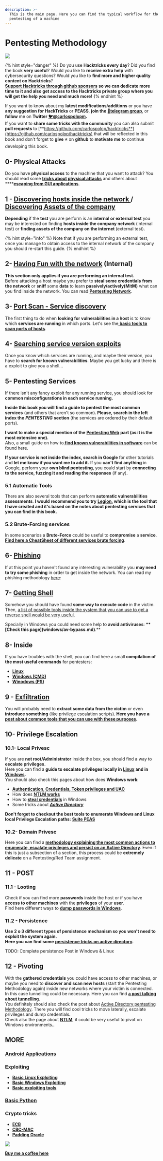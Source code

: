 ```yaml
---
description: >-
  This is the main page. Here you can find the typical workflow for the
  pentesting of a machine
---
```


# Pentesting Methodology

![](.gitbook/assets/portada-2.png)

{% hint style="danger" %}
Do you use **Hacktricks every day**? Did you find the book **very** **useful**? Would you like to **receive extra help** with cybersecurity questions? Would you like to **find more and higher quality content on Hacktricks**?  
[**Support Hacktricks through github sponsors**](https://github.com/sponsors/carlospolop) **so we can dedicate more time to it and also get access to the Hacktricks private group where you will get the help you need and much more!**
{% endhint %}

If you want to know about my **latest modifications**/**additions** or you have **any suggestion for HackTricks** or **PEASS**, **join the** [**💬**](https://emojipedia.org/speech-balloon/)[**telegram group**](https://t.me/peass), or **follow** me on **Twitter** [**🐦**](https://github.com/carlospolop/hacktricks/tree/7af18b62b3bdc423e11444677a6a73d4043511e9/[https:/emojipedia.org/bird/README.md)[**@carlospolopm**](https://twitter.com/carlospolopm)**.**  
If you want to **share some tricks with the community** you can also submit **pull requests** to [**https://github.com/carlospolop/hacktricks**](https://github.com/carlospolop/hacktricks) that will be reflected in this book and don't forget to **give ⭐** on **github** to **motivate** **me** to continue developing this book.

## 0- Physical Attacks

Do you have **physical access** to the machine that you want to attack? You should read some [**tricks about physical attacks**](physical-attacks/physical-attacks.md) and others about ****[**escaping from GUI applications**](physical-attacks/escaping-from-gui-applications/).

## 1 - [Discovering hosts inside the network ](pentesting/pentesting-network/#discovering-hosts)/ [Discovering Assets of the company](external-recon-methodology/)

**Depending** if the **test** you are perform is an **internal or external test** you may be interested on finding **hosts inside the company network** \(internal test\) or **finding assets of the company on the internet** \(external test\).

{% hint style="info" %}
Note that if you are performing an external test, once you manage to obtain access to the internal network of the company you should re-start this guide.
{% endhint %}

## **2-** [**Having Fun with the network**](pentesting/pentesting-network/) **\(Internal\)**

**This section only applies if you are performing an internal test.**  
Before attacking a host maybe you prefer to **steal some credentials** **from the network** or **sniff** some **data** to learn **passively/actively\(MitM\)** what can you find inside the network. You can read [**Pentesting Network**](pentesting/pentesting-network/#sniffing).

## 3- [Port Scan - Service discovery](pentesting/pentesting-network/#scanning-hosts)

The first thing to do when **looking for vulnerabilities in a host** is to know which **services are running** in which ports. Let's see the[ **basic tools to scan ports of hosts**](pentesting/pentesting-network/#scanning-hosts).

## **4-** [Searching service version exploits](search-exploits.md)

Once you know which services are running, and maybe their version, you have to **search for known vulnerabilities**. Maybe you get lucky and there is a exploit to give you a shell...

## **5-** Pentesting Services

If there isn't any fancy exploit for any running service, you should look for **common misconfigurations in each service running.**

**Inside this book you will find a guide to pentest the most common services** \(and others that aren't so common\)**. Please, search in the left index the** _**PENTESTING**_ **section** \(the services are ordered by their default ports\).

**I want to make a special mention of the** [**Pentesting Web**](pentesting/pentesting-web/) **part \(as it is the most extensive one\).**  
Also, a small guide on how to[ **find known vulnerabilities in software**](search-exploits.md) can be found here.

**If your service is not inside the index, search in Google** for other tutorials and **let me know if you want me to add it.** If you **can't find anything** in Google, perform your **own blind pentesting**, you could start by **connecting to the service, fuzzing it and reading the responses** \(if any\).

### 5.1 Automatic Tools

There are also several tools that can perform **automatic vulnerabilities assessments**. **I would recommend you to try** [**Legion**](https://github.com/carlospolop/legion)**, which is the tool that I have created and it's based on the notes about pentesting services that you can find in this book.**

### **5.2 Brute-Forcing services**

In some scenarios a **Brute-Force** could be useful to **compromise** a **service**. [**Find here a CheatSheet of different services brute forcing**](brute-force.md)**.**

## 6- [Phishing](phishing-methodology/)

If at this point you haven't found any interesting vulnerability you **may need to try some phishing** in order to get inside the network. You can read my phishing methodology [here](phishing-methodology/):

## **7-** [**Getting Shell**](shells/shells/)

Somehow you should have found **some way to execute code** in the victim. Then, [a list of possible tools inside the system that you can use to get a reverse shell would be very useful](shells/shells/).

Specially in Windows you could need some help to **avoid antiviruses**: **\*\*\[**Check this page**\]\(windows/av-bypass.md\)**.\*\*

## 8- Inside

If you have troubles with the shell, you can find here a small **compilation of the most useful commands** for pentesters:

* [**Linux**](linux-unix/useful-linux-commands/)
* [**Windows \(CMD\)**](windows/basic-cmd-for-pentesters.md)
* [**Winodows \(PS\)**](windows/basic-powershell-for-pentesters/)

## **9 -** [**Exfiltration**](exfiltration.md)

You will probably need to **extract some data from the victim** or even **introduce something** \(like privilege escalation scripts\). **Here you have a** [**post about common tools that you can use with these purposes**](exfiltration.md)**.**

## **10- Privilege Escalation**

### **10.1- Local Privesc**

If you are **not root/Administrator** inside the box, you should find a way to **escalate privileges.**  
Here you can find a **guide to escalate privileges locally in** [**Linux**](linux-unix/privilege-escalation/) **and in** [**Windows**](windows/windows-local-privilege-escalation/)**.**  
You should also check this pages about how does **Windows work**:

* [**Authentication, Credentials, Token privileges and UAC**](windows/authentication-credentials-uac-and-efs.md)
* How does [**NTLM works**](windows/ntlm/)
* How to [**steal credentials**](windows/stealing-credentials/) in Windows
* Some tricks about [_**Active Directory**_](windows/active-directory-methodology/)

**Don't forget to checkout the best tools to enumerate Windows and Linux local Privilege Escalation paths:** [**Suite PEAS**](https://github.com/carlospolop/privilege-escalation-awesome-scripts-suite)

### **10.2- Domain Privesc**

Here you can find a [**methodology explaining the most common actions to enumerate, escalate privileges and persist on an Active Directory**](windows/active-directory-methodology/). Even if this is just a subsection of a section, this process could be **extremely delicate** on a Pentesting/Red Team assignment.

## 11 - POST

### **11**.1 - Looting

Check if you can find more **passwords** inside the host or if you have **access to other machines** with the **privileges** of your **user**.  
Find here different ways to [**dump passwords in Windows**](windows/stealing-credentials/).

### 11.2 - Persistence

**Use 2 o 3 different types of persistence mechanism so you won't need to exploit the system again.  
Here you can find some** [**persistence tricks on active directory**](windows/active-directory-methodology/#persistence)**.**

TODO: Complete persistence Post in Windows & Linux

## 12 - Pivoting

With the **gathered credentials** you could have access to other machines, or maybe you need to **discover and scan new hosts** \(start the Pentesting Methodology again\) inside new networks where your victim is connected.  
In this case tunnelling could be necessary. Here you can find [**a post talking about tunnelling**](tunneling-and-port-forwarding.md).  
You definitely should also check the post about [Active Directory pentesting Methodology](windows/active-directory-methodology/). There you will find cool tricks to move laterally, escalate privileges and dump credentials.  
Check also the page about [**NTLM**](windows/ntlm/), it could be very useful to pivot on Windows environments..

## MORE

### [Android Applications](mobile-apps-pentesting/android-app-pentesting/)

### **Exploiting**

* [**Basic Linux Exploiting**](exploiting/linux-exploiting-basic-esp/)
* [**Basic Windows Exploiting**](exploiting/windows-exploiting-basic-guide-oscp-lvl.md)
* [**Basic exploiting tools**](exploiting/tools/)

### [**Basic Python**](misc/basic-python/)

### **Crypto tricks**

* [**ECB**](cryptography/electronic-code-book-ecb.md)
* [**CBC-MAC**](cryptography/cipher-block-chaining-cbc-mac-priv.md)
* [**Padding Oracle**](cryptography/padding-oracle-priv.md)

![](.gitbook/assets/68747470733a2f2f7777772e6275796d6561636f666665652e636f6d2f6173736574732f696d672f637573746f6d5f696d616765732f6f72616e67655f696d672e706e67%20%286%29%20%284%29%20%281%29.png)

​[**Buy me a coffee here**](https://www.buymeacoffee.com/carlospolop)

